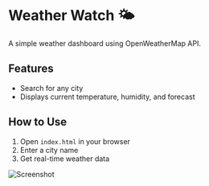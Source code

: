 # Weather Watch 🌤️

A simple weather dashboard using OpenWeatherMap API.

## Features
- Search for any city
- Displays current temperature, humidity, and forecast

## How to Use
1. Open `index.html` in your browser
2. Enter a city name
3. Get real-time weather data

![Screenshot](screenshot.png)
